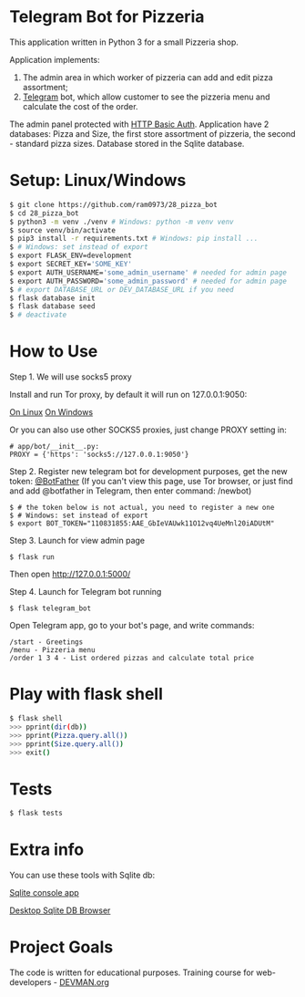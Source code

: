 # Telegram Bot for Pizzeria

This application written in Python 3 for a small Pizzeria shop.

Application implements:
1) The admin area in which worker of pizzeria can add and edit
 pizza assortment;
2) [Telegram](https://telegram.org/) bot, which allow customer to see
the pizzeria menu and calculate the cost of the order.

The admin panel protected with
[HTTP Basic Auth](https://en.wikipedia.org/wiki/Basic_access_authentication).
Application have 2 databases: Pizza and Size, the first store assortment
of pizzeria, the second - standard pizza sizes. Database stored
in the Sqlite database.

# Setup: Linux/Windows
```bash
$ git clone https://github.com/ram0973/28_pizza_bot
$ cd 28_pizza_bot
$ python3 -m venv ./venv # Windows: python -m venv venv
$ source venv/bin/activate
$ pip3 install -r requirements.txt # Windows: pip install ...
$ # Windows: set instead of export
$ export FLASK_ENV=development
$ export SECRET_KEY='SOME_KEY'
$ export AUTH_USERNAME='some_admin_username' # needed for admin page
$ export AUTH_PASSWORD='some_admin_password' # needed for admin page
$ # export DATABASE_URL or DEV_DATABASE_URL if you need
$ flask database init
$ flask database seed
$ # deactivate
```

# How to Use

Step 1. We will use socks5 proxy

Install and run Tor proxy, by default it will run on 127.0.0.1:9050:

[On Linux](https://www.torproject.org/docs/debian)
[On Windows](https://www.torproject.org/docs/faq#NTService)

Or you can also use other SOCKS5 proxies, just change PROXY setting
in:
```
# app/bot/__init__.py:
PROXY = {'https': 'socks5://127.0.0.1:9050'}
```

Step 2. Register new telegram bot for development purposes, get the new
token: [@BotFather](https://telegram.me/botfather)
(If you can't view this page, use Tor browser, or just find and add
@botfather in Telegram, then enter command: /newbot)

```
$ # the token below is not actual, you need to register a new one
$ # Windows: set instead of export
$ export BOT_TOKEN="110831855:AAE_GbIeVAUwk11O12vq4UeMnl20iADUtM"
```

Step 3. Launch for view admin page
```
$ flask run
```
Then open http://127.0.0.1:5000/

Step 4. Launch for Telegram bot running
```
$ flask telegram_bot
```
Open Telegram app, go to your bot's page, and write commands:
```
/start - Greetings
/menu - Pizzeria menu
/order 1 3 4 - List ordered pizzas and calculate total price
```

# Play with flask shell

```bash
$ flask shell
>>> pprint(dir(db))
>>> pprint(Pizza.query.all())
>>> pprint(Size.query.all())
>>> exit()
```

# Tests
```bash
$ flask tests
```

# Extra info
You can use these tools with Sqlite db:

[Sqlite console app](https://www.sqlite.org/download.html)

[Desktop Sqlite DB Browser](http://sqlitebrowser.org/)

# Project Goals

The code is written for educational purposes.
Training course for web-developers - [DEVMAN.org](https://devman.org)


